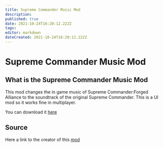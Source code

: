 ```yaml
---
title: Supreme Commander Music Mod
description: 
published: true
date: 2021-10-24T16:20:12.222Z
tags: 
editor: markdown
dateCreated: 2021-10-24T16:20:12.222Z
---
```


# Supreme Commander Music Mod

## What is the Supreme Commander Music Mod
This mod changes the in game music of Supreme Commander:Forged Alliance to the soundtrack of the original Supreme Commander.
This is a UI mod so it works fine in multiplayer.

You can download it [here](http://www.mediafire.com/?2tk9i5oble6h9xx)

## Source

Here a link to the creator of this [mod](https://www.youtube.com/watch?v=-Pps6yF-jr8)